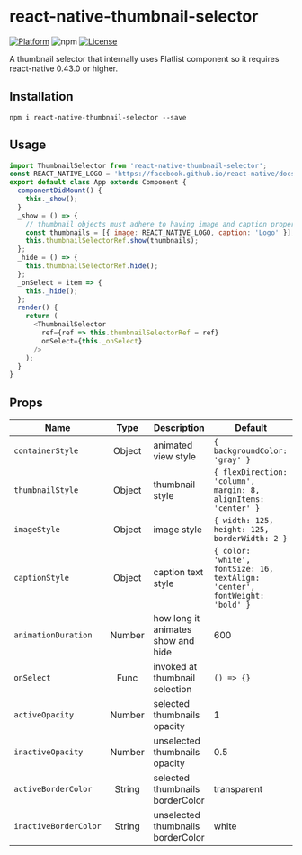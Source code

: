 # react-native-thumbnail-selector

[![Platform](https://img.shields.io/badge/platform-react--native-lightgrey.svg)](http://facebook.github.io/react-native/)
![npm](https://img.shields.io/npm/v/react-native-thumbnail-selector)
[![License](https://img.shields.io/badge/license-MIT-blue.svg)](https://raw.github.com/testshallpass/react-native-thumbnail-selector/master/LICENSE)

A thumbnail selector that internally uses Flatlist component so it requires react-native 0.43.0 or higher.

## Installation

```npm i react-native-thumbnail-selector --save```

## Usage

```javascript
import ThumbnailSelector from 'react-native-thumbnail-selector';
const REACT_NATIVE_LOGO = 'https://facebook.github.io/react-native/docs/assets/favicon.png';
export default class App extends Component {
  componentDidMount() {
    this._show();
  }
  _show = () => {
    // thumbnail objects must adhere to having image and caption properties.
    const thumbnails = [{ image: REACT_NATIVE_LOGO, caption: 'Logo' }];
    this.thumbnailSelectorRef.show(thumbnails);
  };
  _hide = () => {
    this.thumbnailSelectorRef.hide();
  };
  _onSelect = item => {
    this._hide();
  };
  render() {
    return (
      <ThumbnailSelector
        ref={ref => this.thumbnailSelectorRef = ref}
        onSelect={this._onSelect}
      />
    );
  }
}
```

## Props

| Name | Type | Description | Default |
| --- | :---: | --- | --- |
| ```containerStyle``` | Object | animated view style | `{ backgroundColor: 'gray' }`
| ```thumbnailStyle``` | Object | thumbnail style | `{ flexDirection: 'column', margin: 8, alignItems: 'center' }`
| ```imageStyle``` | Object | image style | `{ width: 125, height: 125, borderWidth: 2 }`
| ```captionStyle``` | Object | caption text style | `{ color: 'white', fontSize: 16, textAlign: 'center', fontWeight: 'bold' }`
| ```animationDuration``` | Number  | how long it animates show and hide | 600
| ```onSelect``` | Func  | invoked at thumbnail selection | `() => {}`
| ```activeOpacity``` | Number  | selected thumbnails opacity | 1
| ```inactiveOpacity``` | Number  | unselected thumbnails opacity | 0.5
| ```activeBorderColor``` | String  | selected thumbnails borderColor | transparent
| ```inactiveBorderColor``` | String  | unselected thumbnails borderColor | white
